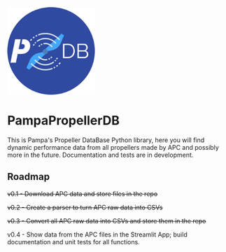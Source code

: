 <img src="docs/logo.png?raw=true" width="200" height="200" />

# PampaPropellerDB

This is Pampa's Propeller DataBase Python library, here you will find dynamic performance data from all propellers made by APC and possibly more in the future. Documentation and tests are in development.


## Roadmap
~~v0.1 - Download APC data and store files in the repo~~

~~v0.2 - Create a parser to turn APC raw data into CSVs~~

~~v0.3 - Convert all APC raw data into CSVs and store them in the repo~~

v0.4 - Show data from the APC files in the Streamlit App; build documentation and unit tests for all functions.
